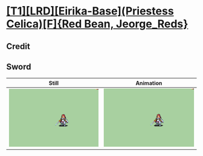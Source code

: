 # [\[T1\]\[LRD\]\[Eirika-Base\]\(Priestess Celica\)\[F\]{Red Bean, Jeorge_Reds}](../)

## Credit


	
## Sword

| Still | Animation |
| :---: | :-------: |
| ![Sword still](./Sword_000.png) | ![Sword animation](./Sword.gif) |
